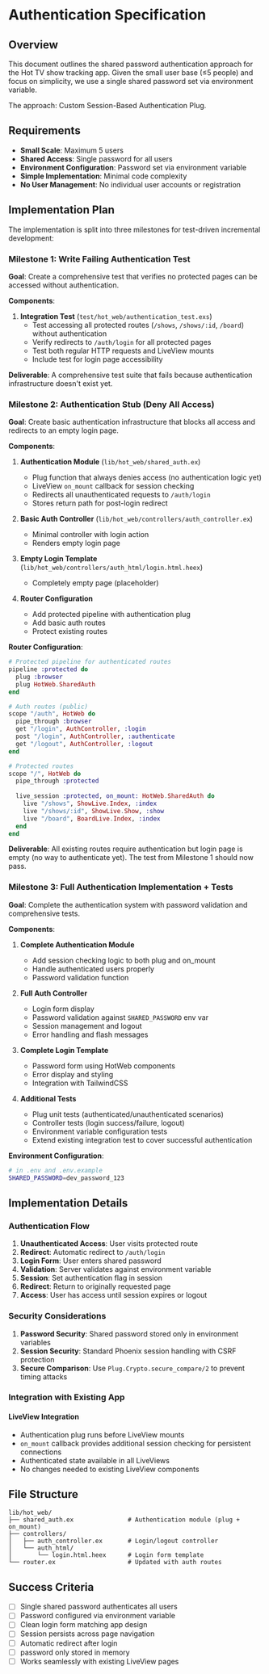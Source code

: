 # Authentication Specification

## Overview

This document outlines the shared password authentication approach for the Hot TV show tracking app. Given the small user base (≤5 people) and focus on simplicity, we use a single shared password set via environment variable.

The approach: Custom Session-Based Authentication Plug.

## Requirements

- **Small Scale**: Maximum 5 users
- **Shared Access**: Single password for all users
- **Environment Configuration**: Password set via environment variable
- **Simple Implementation**: Minimal code complexity
- **No User Management**: No individual user accounts or registration

## Implementation Plan

The implementation is split into three milestones for test-driven incremental development:

### Milestone 1: Write Failing Authentication Test

**Goal**: Create a comprehensive test that verifies no protected pages can be accessed without authentication.

**Components**:
1. **Integration Test** (`test/hot_web/authentication_test.exs`)
   - Test accessing all protected routes (`/shows`, `/shows/:id`, `/board`) without authentication
   - Verify redirects to `/auth/login` for all protected pages
   - Test both regular HTTP requests and LiveView mounts
   - Include test for login page accessibility

**Deliverable**: A comprehensive test suite that fails because authentication infrastructure doesn't exist yet.

### Milestone 2: Authentication Stub (Deny All Access)

**Goal**: Create basic authentication infrastructure that blocks all access and redirects to an empty login page.

**Components**:
1. **Authentication Module** (`lib/hot_web/shared_auth.ex`)
   - Plug function that always denies access (no authentication logic yet)
   - LiveView `on_mount` callback for session checking
   - Redirects all unauthenticated requests to `/auth/login`
   - Stores return path for post-login redirect

2. **Basic Auth Controller** (`lib/hot_web/controllers/auth_controller.ex`)
   - Minimal controller with login action
   - Renders empty login page

3. **Empty Login Template** (`lib/hot_web/controllers/auth_html/login.html.heex`)
   - Completely empty page (placeholder)

4. **Router Configuration**
   - Add protected pipeline with authentication plug
   - Add basic auth routes
   - Protect existing routes

**Router Configuration**:
```elixir
# Protected pipeline for authenticated routes
pipeline :protected do
  plug :browser
  plug HotWeb.SharedAuth
end

# Auth routes (public)
scope "/auth", HotWeb do
  pipe_through :browser
  get "/login", AuthController, :login
  post "/login", AuthController, :authenticate
  get "/logout", AuthController, :logout
end

# Protected routes
scope "/", HotWeb do
  pipe_through :protected
  
  live_session :protected, on_mount: HotWeb.SharedAuth do
    live "/shows", ShowLive.Index, :index
    live "/shows/:id", ShowLive.Show, :show
    live "/board", BoardLive.Index, :index
  end
end
```

**Deliverable**: All existing routes require authentication but login page is empty (no way to authenticate yet). The test from Milestone 1 should now pass.

### Milestone 3: Full Authentication Implementation + Tests

**Goal**: Complete the authentication system with password validation and comprehensive tests.

**Components**:
1. **Complete Authentication Module**
   - Add session checking logic to both plug and on_mount
   - Handle authenticated users properly
   - Password validation function

2. **Full Auth Controller**
   - Login form display
   - Password validation against `SHARED_PASSWORD` env var
   - Session management and logout
   - Error handling and flash messages

3. **Complete Login Template**
   - Password form using HotWeb components
   - Error display and styling
   - Integration with TailwindCSS

4. **Additional Tests**
   - Plug unit tests (authenticated/unauthenticated scenarios)
   - Controller tests (login success/failure, logout)
   - Environment variable configuration tests
   - Extend existing integration test to cover successful authentication

**Environment Configuration**:
```bash
# in .env and .env.example
SHARED_PASSWORD=dev_password_123
```

## Implementation Details

### Authentication Flow

1. **Unauthenticated Access**: User visits protected route
2. **Redirect**: Automatic redirect to `/auth/login`
3. **Login Form**: User enters shared password
4. **Validation**: Server validates against environment variable
5. **Session**: Set authentication flag in session
6. **Redirect**: Return to originally requested page
7. **Access**: User has access until session expires or logout

### Security Considerations

1. **Password Security**: Shared password stored only in environment variables
2. **Session Security**: Standard Phoenix session handling with CSRF protection
3. **Secure Comparison**: Use `Plug.Crypto.secure_compare/2` to prevent timing attacks

### Integration with Existing App

#### LiveView Integration
- Authentication plug runs before LiveView mounts
- `on_mount` callback provides additional session checking for persistent connections
- Authenticated state available in all LiveViews
- No changes needed to existing LiveView components

## File Structure

```
lib/hot_web/
├── shared_auth.ex               # Authentication module (plug + on_mount)
├── controllers/
│   ├── auth_controller.ex       # Login/logout controller
│   └── auth_html/
│       └── login.html.heex      # Login form template
└── router.ex                    # Updated with auth routes
```

## Success Criteria

- [ ] Single shared password authenticates all users
- [ ] Password configured via environment variable
- [ ] Clean login form matching app design
- [ ] Session persists across page navigation
- [ ] Automatic redirect after login
- [ ] password only stored in memory
- [ ] Works seamlessly with existing LiveView pages
